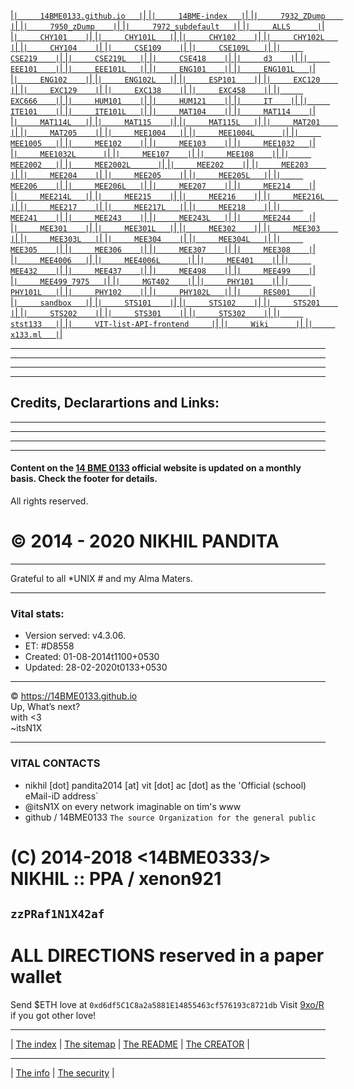 [   |`|  	14BME0133.github.io	  |`|   ](	https://14BME0133.github.io/14BME0133.github.io	)
[   |`|  	14BME-index	  |`|   ](	https://14BME0133.github.io/14BME-index	)
[   |`|  	7932_ZDump	  |`|   ](	https://14BME0133.github.io/7932_ZDump	)
[   |`|  	7950_zDump	  |`|   ](	https://14BME0133.github.io/7950_zDump	)
[   |`|  	7972_subdefault	  |`|   ](	https://14BME0133.github.io/7972_subdefault	)
[   |`|  	ALLS	  |`|   ](	https://14BME0133.github.io/ALLS	)
[   |`|  	CHY101	  |`|   ](	https://14BME0133.github.io/CHY101	)
[   |`|  	CHY101L	  |`|   ](	https://14BME0133.github.io/CHY101L	)
[   |`|  	CHY102	  |`|   ](	https://14BME0133.github.io/CHY102	)
[   |`|  	CHY102L	  |`|   ](	https://14BME0133.github.io/CHY102L	)
[   |`|  	CHY104	  |`|   ](	https://14BME0133.github.io/CHY104	)
[   |`|  	CSE109	  |`|   ](	https://14BME0133.github.io/CSE109	)
[   |`|  	CSE109L	  |`|   ](	https://14BME0133.github.io/CSE109L	)
[   |`|  	CSE219	  |`|   ](	https://14BME0133.github.io/CSE219	)
[   |`|  	CSE219L	  |`|   ](	https://14BME0133.github.io/CSE219L	)
[   |`|  	CSE418 	  |`|   ](	https://14BME0133.github.io/CSE418	)
[   |`|  	d3	  |`|   ](	https://14BME0133.github.io/d3	)
[   |`|  	EEE101	  |`|   ](	https://14BME0133.github.io/EEE101	)
[   |`|  	EEE101L	  |`|   ](	https://14BME0133.github.io/EEE101L	)
[   |`|  	ENG101	  |`|   ](	https://14BME0133.github.io/ENG101	)
[   |`|  	ENG101L	  |`|   ](	https://14BME0133.github.io/ENG101L	)
[   |`|  	ENG102	  |`|   ](	https://14BME0133.github.io/ENG102	)
[   |`|  	ENG102L	  |`|   ](	https://14BME0133.github.io/ENG102L	)
[   |`|  	ESP101	  |`|   ](	https://14BME0133.github.io/ESP101	)
[   |`|  	EXC120	  |`|   ](	https://14BME0133.github.io/EXC120	)
[   |`|  	EXC129	  |`|   ](	https://14BME0133.github.io/EXC129	)
[   |`|  	EXC138	  |`|   ](	https://14BME0133.github.io/EXC138	)
[   |`|  	EXC458	  |`|   ](	https://14BME0133.github.io/EXC458	)
[   |`|  	EXC666	  |`|   ](	https://14BME0133.github.io/EXC666	)
[   |`|  	HUM101	  |`|   ](	https://14BME0133.github.io/HUM101	)
[   |`|  	HUM121	  |`|   ](	https://14BME0133.github.io/HUM121	)
[   |`|  	IT	  |`|   ](	https://14BME0133.github.io/IT	)
[   |`|  	ITE101	  |`|   ](	https://14BME0133.github.io/ITE101	)
[   |`|  	ITE101L	  |`|   ](	https://14BME0133.github.io/ITE101L	)
[   |`|  	MAT104	  |`|   ](	https://14BME0133.github.io/MAT104	)
[   |`|  	MAT114	  |`|   ](	https://14BME0133.github.io/MAT114	)
[   |`|  	MAT114L	  |`|   ](	https://14BME0133.github.io/MAT114L	)
[   |`|  	MAT115	  |`|   ](	https://14BME0133.github.io/MAT115	)
[   |`|  	MAT115L	  |`|   ](	https://14BME0133.github.io/MAT115L	)
[   |`|  	MAT201	  |`|   ](	https://14BME0133.github.io/MAT201	)
[   |`|  	MAT205	  |`|   ](	https://14BME0133.github.io/MAT205	)
[   |`|  	MEE1004	  |`|   ](	https://14BME0133.github.io/MEE1004	)
[   |`|  	MEE1004L	  |`|   ](	https://14BME0133.github.io/MEE1004L	)
[   |`|  	MEE1005	  |`|   ](	https://14BME0133.github.io/MEE1005	)
[   |`|  	MEE102	  |`|   ](	https://14BME0133.github.io/MEE102	)
[   |`|  	MEE103	  |`|   ](	https://14BME0133.github.io/MEE103	)
[   |`|  	MEE1032	  |`|   ](	https://14BME0133.github.io/MEE1032	)
[   |`|  	MEE1032L	  |`|   ](	https://14BME0133.github.io/MEE1032L	)
[   |`|  	MEE107	  |`|   ](	https://14BME0133.github.io/MEE107	)
[   |`|  	MEE108	  |`|   ](	https://14BME0133.github.io/MEE108	)
[   |`|  	MEE2002	  |`|   ](	https://14BME0133.github.io/MEE2002	)
[   |`|  	MEE2002L	  |`|   ](	https://14BME0133.github.io/MEE2002L	)
[   |`|  	MEE202	  |`|   ](	https://14BME0133.github.io/MEE202	)
[   |`|  	MEE203	  |`|   ](	https://14BME0133.github.io/MEE203	)
[   |`|  	MEE204	  |`|   ](	https://14BME0133.github.io/MEE204	)
[   |`|  	MEE205	  |`|   ](	https://14BME0133.github.io/MEE205	)
[   |`|  	MEE205L	  |`|   ](	https://14BME0133.github.io/MEE205L	)
[   |`|  	MEE206	  |`|   ](	https://14BME0133.github.io/MEE206	)
[   |`|  	MEE206L	  |`|   ](	https://14BME0133.github.io/MEE206L	)
[   |`|  	MEE207	  |`|   ](	https://14BME0133.github.io/MEE207	)
[   |`|  	MEE214	  |`|   ](	https://14BME0133.github.io/MEE214	)
[   |`|  	MEE214L	  |`|   ](	https://14BME0133.github.io/MEE214L	)
[   |`|  	MEE215	  |`|   ](	https://14BME0133.github.io/MEE215	)
[   |`|  	MEE216	  |`|   ](	https://14BME0133.github.io/MEE216	)
[   |`|  	MEE216L	  |`|   ](	https://14BME0133.github.io/MEE216L	)
[   |`|  	MEE217	  |`|   ](	https://14BME0133.github.io/MEE217	)
[   |`|  	MEE217L	  |`|   ](	https://14BME0133.github.io/MEE217L	)
[   |`|  	MEE218	  |`|   ](	https://14BME0133.github.io/MEE218	)
[   |`|  	MEE241	  |`|   ](	https://14BME0133.github.io/MEE241	)
[   |`|  	MEE243	  |`|   ](	https://14BME0133.github.io/MEE243	)
[   |`|  	MEE243L	  |`|   ](	https://14BME0133.github.io/MEE243L	)
[   |`|  	MEE244	  |`|   ](	https://14BME0133.github.io/MEE244	)
[   |`|  	MEE301	  |`|   ](	https://14BME0133.github.io/MEE301	)
[   |`|  	MEE301L	  |`|   ](	https://14BME0133.github.io/MEE301L	)
[   |`|  	MEE302	  |`|   ](	https://14BME0133.github.io/MEE302	)
[   |`|  	MEE303	  |`|   ](	https://14BME0133.github.io/MEE303	)
[   |`|  	MEE303L	  |`|   ](	https://14BME0133.github.io/MEE303L	)
[   |`|  	MEE304	  |`|   ](	https://14BME0133.github.io/MEE304	)
[   |`|  	MEE304L	  |`|   ](	https://14BME0133.github.io/MEE304L	)
[   |`|  	MEE305	  |`|   ](	https://14BME0133.github.io/MEE305	)
[   |`|  	MEE306	  |`|   ](	https://14BME0133.github.io/MEE306	)
[   |`|  	MEE307	  |`|   ](	https://14BME0133.github.io/MEE307	)
[   |`|  	MEE308	  |`|   ](	https://14BME0133.github.io/MEE308	)
[   |`|  	MEE4006	  |`|   ](	https://14BME0133.github.io/MEE4006	)
[   |`|  	MEE4006L	  |`|   ](	https://14BME0133.github.io/MEE4006L	)
[   |`|  	MEE401	  |`|   ](	https://14BME0133.github.io/MEE401	)
[   |`|  	MEE432	  |`|   ](	https://14BME0133.github.io/MEE432	)
[   |`|  	MEE437	  |`|   ](	https://14BME0133.github.io/MEE437	)
[   |`|  	MEE498	  |`|   ](	https://14BME0133.github.io/MEE498	)
[   |`|  	MEE499	  |`|   ](	https://14BME0133.github.io/MEE499	)
[   |`|  	MEE499_7975	  |`|   ](	https://14BME0133.github.io/MEE499_7975	)
[   |`|  	MGT402	  |`|   ](	https://14BME0133.github.io/MGT402	)
[   |`|  	PHY101	  |`|   ](	https://14BME0133.github.io/PHY101	)
[   |`|  	PHY101L	  |`|   ](	https://14BME0133.github.io/PHY101L	)
[   |`|  	PHY102	  |`|   ](	https://14BME0133.github.io/PHY102	)
[   |`|  	PHY102L	  |`|   ](	https://14BME0133.github.io/PHY102L	)
[   |`|  	RES001	  |`|   ](	https://14BME0133.github.io/RES001	)
[   |`|  	sandbox	  |`|   ](	https://14BME0133.github.io/sandbox	)
[   |`|  	STS101	  |`|   ](	https://14BME0133.github.io/STS101	)
[   |`|  	STS102	  |`|   ](	https://14BME0133.github.io/STS102	)
[   |`|  	STS201	  |`|   ](	https://14BME0133.github.io/STS201	)
[   |`|  	STS202	  |`|   ](	https://14BME0133.github.io/STS202	)
[   |`|  	STS301	  |`|   ](	https://14BME0133.github.io/STS301	)
[   |`|  	STS302	  |`|   ](	https://14BME0133.github.io/STS302	)
[   |`|  	stst133	  |`|   ](	https://14BME0133.github.io/stst133	)
[   |`|  	VIT-list-API-frontend	  |`|   ](	https://14BME0133.github.io/VIT-list-API-frontend	)
[   |`|  	Wiki	  |`|   ](	https://14BME0133.github.io/Wiki	)
[   |`|  	x133.ml	  |`|   ](	https://14BME0133.github.io/x133.ml	)
				
				

				
				


<hr />
<hr />
<hr />
<hr />

<h2 id="credits-declarartions-and-links">Credits, Declarartions and Links: </h2>

<hr />
<hr />
<hr />
<hr />

<h4 id="content-on-the-14-bme-0133-official-website-is-updated-on-a-tri-monthly-basis-check-the-footer-for-details">Content on the <a href="http://14bme0133.github.io">14 BME 0133</a> official website is updated on a monthly basis. Check the footer for details.</h4>

<p>All rights reserved.</p>

<h1 id="2014-nikhil-pandita">© 2014 - 2020 NIKHIL PANDITA</h1>

<hr />

<p>Grateful to all *UNIX # and my Alma Maters.</p>

<hr />

<h3 id="vital-stats">Vital stats:</h3>

<ul>
  <li>Version served: v4.3.06.</li>
  <li>ET: #D8558</li>
  <li>Created: 01-08-2014t1100+0530</li>
  <li>Updated: 28-02-2020t0133+0530</li>
</ul>

<hr />

<p>© <a href="https://14BME0133.github.io">https://14BME0133.github.io</a> 
<br />Up, What’s next?<br />with &lt;3<br />~itsN1X</p>


---


### VITAL CONTACTS


- nikhil [dot] pandita2014 [at] vit [dot] ac [dot] as the 'Official (school) eMail-iD address`
- @itsN1X on every network imaginable on tim's www
- github / 14BME0133 `The source Organization for the general public `


# (C) 2014-2018 <14BME0333/> NIKHIL :: PPA / xenon921
## `zzPRaf1N1X42af`


# ALL DIRECTIONS reserved in a paper wallet
Send $ETH love at `0xd6df5C1C8a2a5881E14855463cf576193c8721db`
Visit [9xo/R](https://9xo.github.io/R/teb) if you got other love!


---


|  [The index](index.md)
|  [The sitemap](sitemap.md)
|  [The README](README.md)
|  [The CREATOR](https://google.com/search?q=itsN1X)
|

---



|  [The info](info.md)
|  [The security](security.md)
|
